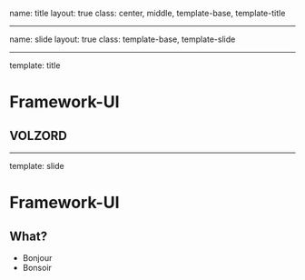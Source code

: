 name: title
layout: true
class: center, middle, template-base, template-title

---
name: slide
layout: true
class: template-base, template-slide

---
template: title

# Framework-UI

## VOLZORD

---
template: slide

# Framework-UI

## What?

* Bonjour
* Bonsoir

